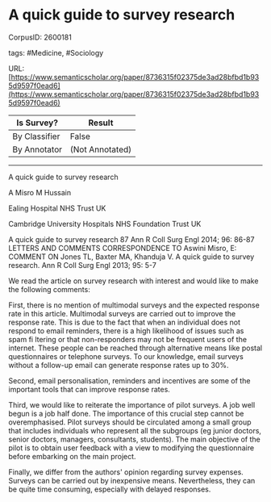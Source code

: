 # A quick guide to survey research

CorpusID: 2600181
 
tags: #Medicine, #Sociology

URL: [https://www.semanticscholar.org/paper/8736315f02375de3ad28bfbd1b935d9597f0ead6](https://www.semanticscholar.org/paper/8736315f02375de3ad28bfbd1b935d9597f0ead6)
 
| Is Survey?        | Result          |
| ----------------- | --------------- |
| By Classifier     | False |
| By Annotator      | (Not Annotated) |

---

A quick guide to survey research


A Misro 
M Hussain 

Ealing Hospital NHS Trust
UK


Cambridge University Hospitals NHS Foundation Trust
UK

A quick guide to survey research
87 Ann R Coll Surg Engl 2014; 96: 86-87 LETTERS AND COMMENTS CORRESPONDENCE TO Aswini Misro, E: COMMENT ON Jones TL, Baxter MA, Khanduja V. A quick guide to survey research. Ann R Coll Surg Engl 2013; 95: 5-7


We read the article on survey research with interest and would like to make the following comments:

First, there is no mention of multimodal surveys and the expected response rate in this article. Multimodal surveys are carried out to improve the response rate. This is due to the fact that when an individual does not respond to email reminders, there is a high likelihood of issues such as spam fi ltering or that non-responders may not be frequent users of the internet. These people can be reached through alternative means like postal questionnaires or telephone surveys. To our knowledge, email surveys without a follow-up email can generate response rates up to 30%.

Second, email personalisation, reminders and incentives are some of the important tools that can improve response rates.

Third, we would like to reiterate the importance of pilot surveys. A job well begun is a job half done. The importance of this crucial step cannot be overemphasised. Pilot surveys should be circulated among a small group that includes individuals who represent all the subgroups (eg junior doctors, senior doctors, managers, consultants, students). The main objective of the pilot is to obtain user feedback with a view to modifying the questionnaire before embarking on the main project.

Finally, we differ from the authors' opinion regarding survey expenses. Surveys can be carried out by inexpensive means. Nevertheless, they can be quite time consuming, especially with delayed responses.